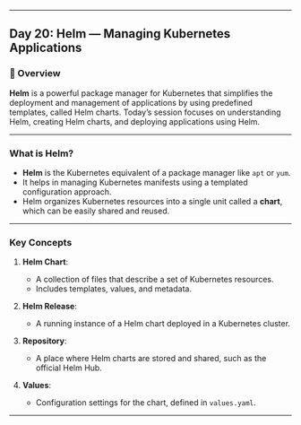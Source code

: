 ﻿---

## Day 20: Helm — Managing Kubernetes Applications

### 📘 Overview

**Helm** is a powerful package manager for Kubernetes that simplifies the deployment and management of applications by using predefined templates, called Helm charts. Today’s session focuses on understanding Helm, creating Helm charts, and deploying applications using Helm.

---

### What is Helm?

- **Helm** is the Kubernetes equivalent of a package manager like `apt` or `yum`.
- It helps in managing Kubernetes manifests using a templated configuration approach.
- Helm organizes Kubernetes resources into a single unit called a **chart**, which can be easily shared and reused.

---

### Key Concepts

1. **Helm Chart**:
   - A collection of files that describe a set of Kubernetes resources.
   - Includes templates, values, and metadata.

2. **Helm Release**:
   - A running instance of a Helm chart deployed in a Kubernetes cluster.

3. **Repository**:
   - A place where Helm charts are stored and shared, such as the official Helm Hub.

4. **Values**:
   - Configuration settings for the chart, defined in `values.yaml`.

---
